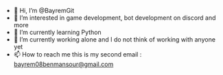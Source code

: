 - 👋 Hi, I’m @BayremGit
- 👀 I’m interested in game development, bot development on discord and more
- 🌱 I’m currently learning Python
- 💞️ I’m currently working alone and I do not think of working with anyone yet
- 📫 How to reach me this is my second email : bayrem08benmansour@gmail.com

<!---
BayremGit/BayremGit is a ✨ special ✨ repository because its `README.md` (this file) appears on your GitHub profile.
You can click the Preview link to take a look at your changes.
--->
